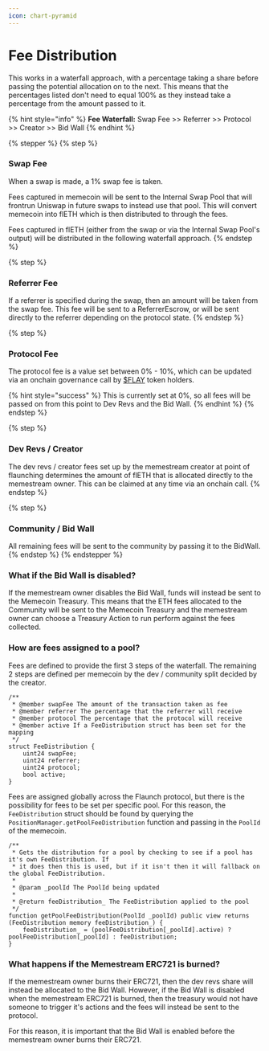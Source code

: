 ```yaml
---
icon: chart-pyramid
---
```


# Fee Distribution

This works in a waterfall approach, with a percentage taking a share before passing the potential allocation on to the next. This means that the percentages listed don't need to equal 100% as they instead take a percentage from the amount passed to it.

{% hint style="info" %}
**Fee Waterfall:** Swap Fee >> Referrer >> Protocol >> Creator >> Bid Wall
{% endhint %}

{% stepper %}
{% step %}
### Swap Fee

When a swap is made, a 1% swap fee is taken.

Fees captured in memecoin will be sent to the Internal Swap Pool that will frontrun Uniswap in future swaps to instead use that pool. This will convert memecoin into flETH which is then distributed to through the fees.

Fees captured in flETH (either from the swap or via the Internal Swap Pool's output) will be distributed in the following waterfall approach.
{% endstep %}

{% step %}
### Referrer Fee

If a referrer is specified during the swap, then an amount will be taken from the swap fee. This fee will be sent to a ReferrerEscrow, or will be sent directly to the referrer depending on the protocol state.
{% endstep %}

{% step %}
### Protocol Fee

The protocol fee is a value set between 0% - 10%, which can be updated via an onchain governance call by [$FLAY](https://dexscreener.com/base/0xf1a7000000950c7ad8aff13118bb7ab561a448ee) token holders.

{% hint style="success" %}
This is currently set at 0%, so all fees will be passed on from this point to Dev Revs and the Bid Wall.
{% endhint %}
{% endstep %}

{% step %}
### Dev Revs / Creator

The dev revs / creator fees set up by the memestream creator at point of flaunching determines the amount of flETH that is allocated directly to the memestream owner. This can be claimed at any time via an onchain call.
{% endstep %}

{% step %}
### Community / Bid Wall

All remaining fees will be sent to the community by passing it to the BidWall.
{% endstep %}
{% endstepper %}

### What if the Bid Wall is disabled?

If the memestream owner disables the Bid Wall, funds will instead be sent to the Memecoin Treasury. This means that the ETH fees allocated to the Community will be sent to the Memecoin Treasury and the memestream owner can choose a Treasury Action to run perform against the fees collected.

### How are fees assigned to a pool?

Fees are defined to provide the first 3 steps of the waterfall. The remaining 2 steps are defined per memecoin by the dev / community split decided by the creator.

```solidity
/**
 * @member swapFee The amount of the transaction taken as fee
 * @member referrer The percentage that the referrer will receive
 * @member protocol The percentage that the protocol will receive
 * @member active If a FeeDistribution struct has been set for the mapping
 */
struct FeeDistribution {
    uint24 swapFee;
    uint24 referrer;
    uint24 protocol;
    bool active;
}
```

Fees are assigned globally across the Flaunch protocol, but there is the possibility for fees to be set per specific pool. For this reason, the `FeeDistribution` struct should be found by querying the `PositionManager.getPoolFeeDistribution` function and passing in the `PoolId` of the memecoin.

```solidity
/**
 * Gets the distribution for a pool by checking to see if a pool has it's own FeeDistribution. If
 * it does then this is used, but if it isn't then it will fallback on the global FeeDistribution.
 *
 * @param _poolId The PoolId being updated
 *
 * @return feeDistribution_ The FeeDistribution applied to the pool
 */
function getPoolFeeDistribution(PoolId _poolId) public view returns (FeeDistribution memory feeDistribution_) {
    feeDistribution_ = (poolFeeDistribution[_poolId].active) ? poolFeeDistribution[_poolId] : feeDistribution;
}
```

### What happens if the Memestream ERC721 is burned?

If the memestream owner burns their ERC721, then the dev revs share will instead be allocated to the Bid Wall. However, if the Bid Wall is disabled when the memestream ERC721 is burned, then the treasury would not have someone to trigger it's actions and the fees will instead be sent to the protocol.

For this reason, it is important that the Bid Wall is enabled before the memestream owner burns their ERC721.
